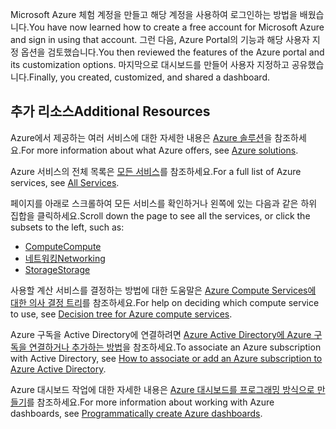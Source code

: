 <span data-ttu-id="584f2-101">Microsoft Azure 체험 계정을 만들고 해당 계정을 사용하여 로그인하는 방법을 배웠습니다.</span><span class="sxs-lookup"><span data-stu-id="584f2-101">You have now learned how to create a free account for Microsoft Azure and sign in using that account.</span></span> <span data-ttu-id="584f2-102">그런 다음, Azure Portal의 기능과 해당 사용자 지정 옵션을 검토했습니다.</span><span class="sxs-lookup"><span data-stu-id="584f2-102">You then reviewed the features of the Azure portal and its customization options.</span></span> <span data-ttu-id="584f2-103">마지막으로 대시보드를 만들어 사용자 지정하고 공유했습니다.</span><span class="sxs-lookup"><span data-stu-id="584f2-103">Finally, you created, customized, and shared a dashboard.</span></span>

## <a name="additional-resources"></a><span data-ttu-id="584f2-104">추가 리소스</span><span class="sxs-lookup"><span data-stu-id="584f2-104">Additional Resources</span></span>

<span data-ttu-id="584f2-105">Azure에서 제공하는 여러 서비스에 대한 자세한 내용은 [Azure 솔루션](https://azure.microsoft.com/solutions/)을 참조하세요.</span><span class="sxs-lookup"><span data-stu-id="584f2-105">For more information about what Azure offers, see [Azure solutions](https://azure.microsoft.com/solutions/).</span></span>

<span data-ttu-id="584f2-106">Azure 서비스의 전체 목록은 [모든 서비스](https://docs.microsoft.com/azure/#pivot=products&panel=all)를 참조하세요.</span><span class="sxs-lookup"><span data-stu-id="584f2-106">For a full list of Azure services, see [All Services](https://docs.microsoft.com/azure/#pivot=products&panel=all).</span></span>

<span data-ttu-id="584f2-107">페이지를 아래로 스크롤하여 모든 서비스를 확인하거나 왼쪽에 있는 다음과 같은 하위 집합을 클릭하세요.</span><span class="sxs-lookup"><span data-stu-id="584f2-107">Scroll down the page to see all the services, or click the subsets to the left, such as:</span></span>

* [<span data-ttu-id="584f2-108">Compute</span><span class="sxs-lookup"><span data-stu-id="584f2-108">Compute</span></span>](https://docs.microsoft.com/azure/#pivot=products&panel=Compute)
* [<span data-ttu-id="584f2-109">네트워킹</span><span class="sxs-lookup"><span data-stu-id="584f2-109">Networking</span></span>](https://docs.microsoft.com/azure/#pivot=products&panel=network)
* [<span data-ttu-id="584f2-110">Storage</span><span class="sxs-lookup"><span data-stu-id="584f2-110">Storage</span></span>](https://docs.microsoft.com/azure/#pivot=products&panel=storage)

<span data-ttu-id="584f2-111">사용할 계산 서비스를 결정하는 방법에 대한 도움말은 [Azure Compute Services에 대한 의사 결정 트리](https://docs.microsoft.com/azure/architecture/guide/technology-choices/compute-decision-tree)를 참조하세요.</span><span class="sxs-lookup"><span data-stu-id="584f2-111">For help on deciding which compute service to use, see [Decision tree for Azure compute services](https://docs.microsoft.com/azure/architecture/guide/technology-choices/compute-decision-tree).</span></span>

<span data-ttu-id="584f2-112">Azure 구독을 Active Directory에 연결하려면 [Azure Active Directory에 Azure 구독을 연결하거나 추가하는 방법](https://docs.microsoft.com/azure/active-directory/fundamentals/active-directory-how-subscriptions-associated-directory)을 참조하세요.</span><span class="sxs-lookup"><span data-stu-id="584f2-112">To associate an Azure subscription with Active Directory, see [How to associate or add an Azure subscription to Azure Active Directory](https://docs.microsoft.com/azure/active-directory/fundamentals/active-directory-how-subscriptions-associated-directory).</span></span>

<span data-ttu-id="584f2-113">Azure 대시보드 작업에 대한 자세한 내용은 [Azure 대시보드를 프로그래밍 방식으로 만들기](https://docs.microsoft.com/en-us/azure/azure-portal/azure-portal-dashboards-create-programmatically)를 참조하세요.</span><span class="sxs-lookup"><span data-stu-id="584f2-113">For more information about working with Azure dashboards, see [Programmatically create Azure dashboards](https://docs.microsoft.com/en-us/azure/azure-portal/azure-portal-dashboards-create-programmatically).</span></span>